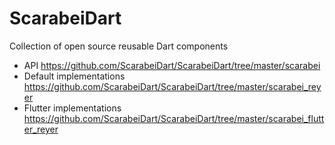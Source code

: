 # ScarabeiDart
Collection of open source reusable Dart components

- API https://github.com/ScarabeiDart/ScarabeiDart/tree/master/scarabei
- Default implementations https://github.com/ScarabeiDart/ScarabeiDart/tree/master/scarabei_reyer
- Flutter implementations https://github.com/ScarabeiDart/ScarabeiDart/tree/master/scarabei_flutter_reyer

